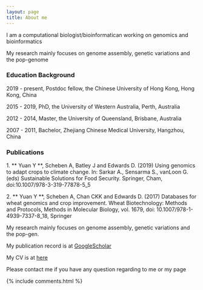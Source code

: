 ```yaml
---
layout: page
title: About me 
---
```


I am a computational biologist/bioinformatican working on genomics and bioinformatics
 
<p>

My research mainly focuses on genome assembly, genetic variations and the pop-genome

<p>

<h3> Education Background </h3>

<p>

2019 - present, Postdoc fellow, the Chinese University of Hong Kong, Hong Kong, China

<p>

2015 - 2019,    PhD, the University of Western Australia, Perth, Australia

<p>

2012 - 2014,    Master, the University of Queensland, Brisbane, Australia

<p>

2007 - 2011,    Bachelor, Zhejiang Chinese Medical University, Hangzhou, China

<p>

<h3> Publications </h3>  

<p>
1.  ** Yuan Y **, Scheben A, Batley J and Edwards D. (2019) Using genomics to adapt crops to climate change. In: Sarkar A., Sensarma S., vanLoon G. (eds) Sustainable Solutions for Food Security. Springer, Cham, doi:10.1007/978-3-319-77878-5_5

<p>
2. ** Yuan Y **, Scheben A, Chan CKK and Edwards D. (2017) Databases for wheat genomics and crop improvement. Wheat Biotechnology: Methods and Protocols, Methods in Molecular Biology, vol. 1679, doi: 10.1007/978-1-4939-7337-8_18, Springer      
<p>

My research mainly focuses on genome assembly, genetic variations and the pop-gen.

<p>

My publication record is at <a target="_blank" href='https://scholar.google.com.au/citations?user=2oLXfwoAAAAJ&hl=en'>GoogleScholar</a> 

<p> 

My CV is at <a target="_blank" href='https://www.dropbox.com/s/dr5syy4vb05wn7z/CV_AY.pdf?dl=0'>here</a>

<p>

<p>

Please contact me if you have any question regarding to me or my page

<p> 

<p> 


{% include comments.html %}

